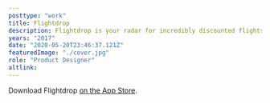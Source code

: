 ```yaml
---
posttype: "work"
title: Flightdrop
description: Flightdrop is your radar for incredibly discounted flights, guaranteed to be 50-70% off regular price. I consulted for the Ember Labs team to prototype, design and deliver engagement-driving experiences like the Chat UI and tiered rewards. As of 2018, the app has over 100K downloads and an average App Store rating of 4.7.
years: "2017"
date: "2020-05-20T23:46:37.121Z"  
featuredImage: "./cover.jpg"
role: "Product Designer"
altlink: 
---
```


Download Flightdrop [on the App Store](https://apps.apple.com/us/app/flightdrop-huge-flight-deals/id1325279425).
